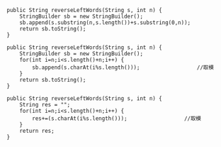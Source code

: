     public String reverseLeftWords(String s, int n) {
		StringBuilder sb = new StringBuilder();
		sb.append(s.substring(n,s.length())+s.substring(0,n));
		return sb.toString();
    }	
	
	public String reverseLeftWords(String s, int n) {
		StringBuilder sb = new StringBuilder();
		for(int i=n;i<s.length()+n;i++) {
			sb.append(s.charAt(i%s.length()));					//取模
		}
		return sb.toString();
    }
	
	public String reverseLeftWords(String s, int n) {
		String res = "";
		for(int i=n;i<s.length()+n;i++) {
			res+=(s.charAt(i%s.length()));					//取模
		}
		return res;
    }
